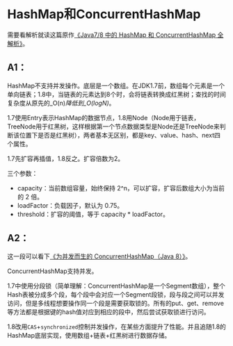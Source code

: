 # HashMap和ConcurrentHashMap

需要看解析就读这篇原作[《Java7/8 中的 HashMap 和 ConcurrentHashMap 全解析》](https://javadoop.com/post/hashmap)。

## A1：

HashMap不支持并发操作。底层是一个数组。在JDK1.7前，数组每个元素是一个单向链表；1.8中，当链表的元素达到8个时，会将链表转换成红黑树；查找的时间复杂度从原先的_O\(n\)_降低到_O\(logN\)_。

1.7使用Entry表示HashMap的数据节点，1.8用Node（Node用于链表，TreeNode用于红黑树，这样根据第一个节点数据类型是Node还是TreeNode来判断该位置下是否是红黑树），两者基本无区别，都是key、value、hash、next四个属性。

1.7先扩容再插值，1.8反之。扩容倍数为2。

三个参数：

* capacity：当前数组容量，始终保持 2^n，可以扩容，扩容后数组大小为当前的 2 倍。
* loadFactor：负载因子，默认为 0.75。
* threshold：扩容的阈值，等于 capacity \* loadFactor。

## A2：

这一段可以看下[《为并发而生的 ConcurrentHashMap（Java 8）》](https://www.cnblogs.com/yangming1996/p/8031199.html)。

ConcurrentHashMap支持并发。

1.7中使用分段锁（简单理解：ConcurrentHashMap是一个Segment数组），整个Hash表被分成多个段，每个段中会对应一个Segment段锁，段与段之间可以并发访问，但是多线程想要操作同一个段是需要获取锁的。所有的put、get、remove等方法都是根据键的hash值对应到相应的段中，然后尝试获取锁进行访问。

1.8改用`CAS`+`synchronized`控制并发操作，在某些方面提升了性能。并且追随1.8的HashMap底层实现，使用数组+链表+红黑树进行数据存储。